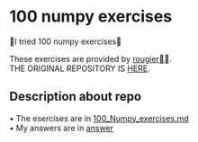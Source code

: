 # 100 numpy exercises

👾I tried 100 numpy exercises👾

These exercises are provided by <a href=https://github.com/rougier>rougier</a>.   
THE ORIGINAL REPOSITORY IS <a href=https://github.com/rougier/numpy-100.git>HERE</a>.

## Description about repo
• The esercises are in <a href=./100_Numpy_exercises.md> 100_Numpy_exercises.md </a>   
• My answers are in <a href=./answer> answer </a>


